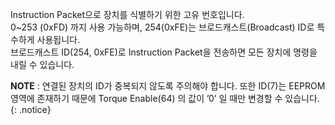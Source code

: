 Instruction Packet으로 장치를 식별하기 위한 고유 번호입니다.  
0~253 (0xFD) 까지 사용 가능하며, 254(0xFE)는 브로드캐스트(Broadcast) ID로 특수하게 사용됩니다.  
브로드캐스트 ID(254, 0xFE)로 Instruction Packet을 전송하면 모든 장치에 명령을 내릴 수 있습니다.

**NOTE** : 연결된 장치의 ID가 중복되지 않도록 주의해야 합니다. 또한 ID(7)는 EEPROM 영역에 존재하기 때문에 Torque Enable(64) 의 값이 ’0’ 일 때만 변경할 수 있습니다.
{: .notice}
